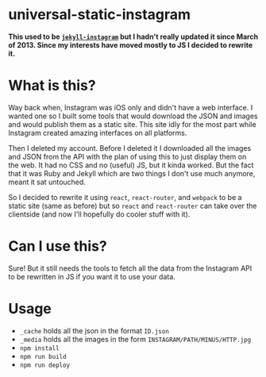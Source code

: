 universal-static-instagram
===============

**This used to be [`jekyll-instagram`](https://github.com/lukekarrys/jekyll-instagram/tree/1da67ca095902c2241753f3722c7a991a39d185c) but I hadn't really updated it since March of 2013. Since my interests have moved mostly to JS I decided to rewrite it.**


# What is this?

Way back when, Instagram was iOS only and didn't have a web interface. I wanted one so I built some tools that would download the JSON and images and would publish them as a static site. This site idly for the most part while Instagram created amazing interfaces on all platforms.

Then I deleted my account. Before I deleted it I downloaded all the images and JSON from the API with the plan of using this to just display them on the web. It had no CSS and no (useful) JS, but it kinda worked. But the fact that it was Ruby and Jekyll which are two things I don't use much anymore, meant it sat untouched.

So I decided to rewrite it using `react`, `react-router`, and `webpack` to be a static site (same as before) but so `react` and `react-router` can take over the clientside (and now I'll hopefully do cooler stuff with it).


# Can I use this?

Sure! But it still needs the tools to fetch all the data from the Instagram API to be rewritten in JS if you want it to use your data.


# Usage

- `_cache` holds all the json in the format `ID.json`
- `_media` holds all the images in the form `INSTAGRAM/PATH/MINUS/HTTP.jpg`
- `npm install`
- `npm run build`
- `npm run deploy`
